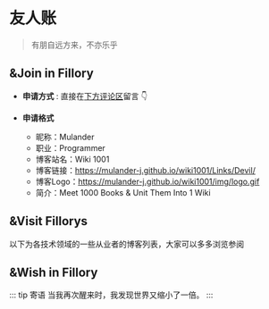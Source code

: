 # 友人账 #

>有朋自远方来，不亦乐乎

## &Join in Fillory ##

- **申请方式** : 直接在[下方评论区](#vcomments)留言 👇 

- **申请格式**
    - 昵称：Mulander
    - 职业：Programmer
    - 博客站名：Wiki 1001
    - 博客链接：https://mulander-j.github.io/wiki1001/Links/Devil/
    - 博客Logo：https://mulander-j.github.io/wiki1001/img/logo.gif
    - 简介：Meet 1000 Books & Unit Them Into 1 Wiki
    
## &Visit Fillorys ##

以下为各技术领域的一些从业者的博客列表，大家可以多多浏览参阅

<UserCard :userList="[
    {
        name:'阮一峰',
        job:'Programmer',
        desc:'NULL',
        img:null,
        link:'http://www.ruanyifeng.com/home.html',
    },{
        name:'TalkingData',
        job:'Programmer',
        img:null,
        desc:'现在开始，用数据说话。',
        link:'http://blog.talkingdata.com/'
    }
]"/>
## &Wish in Fillory ##
::: tip 寄语
当我再次醒来时，我发现世界又缩小了一倍。
:::
    

